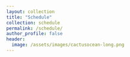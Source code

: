 ```yaml
---
layout: collection
title: "Schedule"
collection: schedule
permalink: /schedule/
author_profile: false
header:
  image: /assets/images/cactusocean-long.png
---
```



